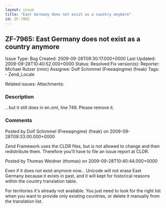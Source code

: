 ```yaml
---
layout: issue
title: "East Germany does not exist as a country anymore"
id: ZF-7965
---
```


ZF-7965: East Germany does not exist as a country anymore
---------------------------------------------------------

 Issue Type: Bug Created: 2009-09-28T09:30:17.000+0000 Last Updated: 2009-09-28T10:40:52.000+0000 Status: Resolved Fix version(s): 
 Reporter:  Michael Rutzer (rmic)  Assignee:  Dolf Schimmel (Freeaqingme) (freak)  Tags: - Zend\_Locale
 
 Related issues: 
 Attachments: 
### Description

.. but it still does in en.xml, line 749. Please remove it.

 

 

### Comments

Posted by Dolf Schimmel (Freeaqingme) (freak) on 2009-09-28T09:33:00.000+0000

Zend Framework uses the CLDR files, but is not allowed to change and then redistribute them. Therefore you'll have to file an issue report at CLDR.

 

 

Posted by Thomas Weidner (thomas) on 2009-09-28T10:40:44.000+0000

Even if it does not exist anymore now... Unicode will not erase East Germany because it exists in past, and it will kept for historical reasons within the country translation table.

For territories it's already not available. You just need to look for the right list when you want to provide only existing countries, or delete it manually from the translation list.

 

 